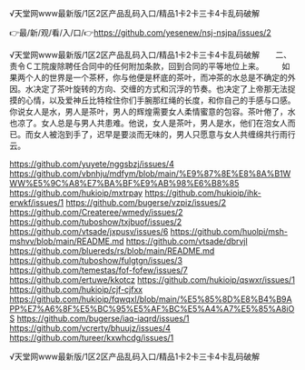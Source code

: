 √天堂网www最新版/1区2区产品乱码入口/精品1卡2卡三卡4卡乱码破解

👉最/新/观/看/入/口/👉https://github.com/yesenew/nsj-nsjpa/issues/2

√天堂网www最新版/1区2区产品乱码入口/精品1卡2卡三卡4卡乱码破解　　二、责令Ｃ工院废除聘任合同中的任何附加条款，回到合同的平等地位上来。
　　如果两个人的世界是一个茶杯，你与他便是杯底的茶叶，而冲茶的水总是不确定的外因。水决定了茶叶旋转的方向、交缠的方式和沉浮的节奏。也决定了上帝那无法捉摸的心情，以及爱神丘比特栓住你们手腕那红绳的长度，和你自己的手感与口感。你说女人是水，男人是茶叶，男人的辉煌需要女人柔情蜜意的包容。茶叶倦了，水也凉了。女人总是与男人共患难。他说，女人是茶叶，男人是水，他们在泡女人而已。而女人被泡到手了，迟早是要淡而无味的，男人只愿意与女人共缠绵共行雨行云。


https://github.com/yuyete/nggsbzj/issues/4
https://github.com/vbnhju/mdfym/blob/main/%E9%87%8E%E8%8A%B1WWW%E5%9C%A8%E7%BA%BF%E9%AB%98%E6%B8%85
https://github.com/hukioip/mxtrpay
https://github.com/hukioip/ihk-erwkf/issues/1
https://github.com/bugerse/vzpiz/issues/2
https://github.com/Createree/wmedy/issues/2
https://github.com/tuboshow/txjbuof/issues/2
https://github.com/vtsade/jxpusv/issues/6
https://github.com/huolpi/msh-mshvv/blob/main/README.md
https://github.com/vtsade/dbrvjl
https://github.com/bluereds/rs/blob/main/README.md
https://github.com/tuboshow/fulgtgn/issues/3
https://github.com/temestas/fof-fofew/issues/7
https://github.com/ertuwe/kkotcz
https://github.com/hukioip/qswxr/issues/1
https://github.com/hukioip/cjf-cjfxx
https://github.com/hukioip/fqwqxl/blob/main/%E5%85%8D%E8%B4%B9APP%E7%A6%8F%E5%BC%95%E5%AF%BC%E5%A4%A7%E5%85%A8iOS
https://github.com/bugerse/iaq-iaqrd/issues/1
https://github.com/vcrerty/bhuujz/issues/4
https://github.com/tureer/kxwhcdg/issues/1

√天堂网www最新版/1区2区产品乱码入口/精品1卡2卡三卡4卡乱码破解
